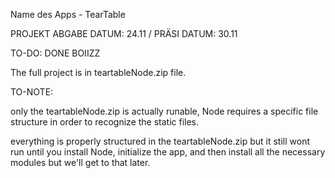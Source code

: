 Name des Apps - TearTable

PROJEKT ABGABE DATUM: 24.11 / 
PRÄSI DATUM: 30.11

TO-DO:
DONE BOIIZZ

The full project is in teartableNode.zip file. 

TO-NOTE:

only the teartableNode.zip is actually runable, Node requires a specific file structure in order to recognize the static files.

everything is properly structured in the teartableNode.zip but it still wont run until you install Node, initialize the app, and then install all the necessary modules but we'll get to that later. 
